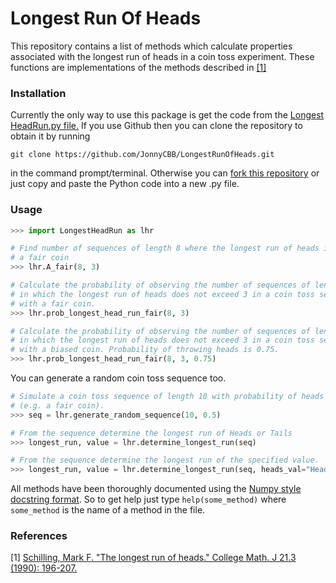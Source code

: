 # Longest Run Of Heads

This repository contains a list of methods which calculate properties associated
with the longest run of heads in a coin toss experiment. These functions are
implementations of the methods described in [[1]](#References)

### Installation
Currently the only way to use this package is get the code from the [Longest HeadRun.py file.](https://github.com/JonnyCBB/LongestRunOfHeads/blob/master/LongestHeadRun.py) If you use Github then you can clone the repository to obtain it by running
```
git clone https://github.com/JonnyCBB/LongestRunOfHeads.git
```
in the command prompt/terminal. Otherwise you can [fork this repository](https://help.github.com/articles/fork-a-repo/) or just copy and paste the Python code into a new .py file.

### Usage
```python
>>> import LongestHeadRun as lhr

# Find number of sequences of length 8 where the longest run of heads is 3 for
# a fair coin
>>> lhr.A_fair(8, 3)

# Calculate the probability of observing the number of sequences of length 8
# in which the longest run of heads does not exceed 3 in a coin toss sequence
# with a fair coin.
>>> lhr.prob_longest_head_run_fair(8, 3)

# Calculate the probability of observing the number of sequences of length 8
# in which the longest run of heads does not exceed 3 in a coin toss sequence
# with a biased coin. Probability of throwing heads is 0.75.
>>> lhr.prob_longest_head_run_fair(8, 3, 0.75)
```

You can generate a random coin toss sequence too.
```python
# Simulate a coin toss sequence of length 10 with probability of heads 0.5
# (e.g. a fair coin).
>>> seq = lhr.generate_random_sequence(10, 0.5)

# From the sequence determine the longest run of Heads or Tails
>>> longest_run, value = lhr.determine_longest_run(seq)

# From the sequence determine the longest run of the specified value.
>>> longest_run, value = lhr.determine_longest_run(seq, heads_val="Head", only_heads=True)
```

All methods have been thoroughly documented using the [Numpy style docstring format](http://sphinxcontrib-napoleon.readthedocs.io/en/latest/example_numpy.html).
So to get help just type `help(some_method)` where `some_method` is the name of a method in the file.

### References
[1] [Schilling, Mark F. "The longest run of heads." College Math. J 21.3 (1990):
196-207.](https://www.maa.org/sites/default/files/pdf/upload_library/22/Polya/07468342.di020742.02p0021g.pdf)
